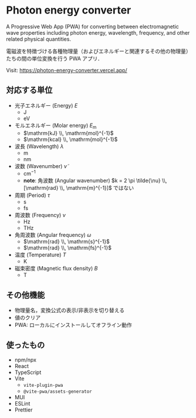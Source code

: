 # Photon energy converter

A Progressive Web App (PWA) for converting between electromagnetic wave properties including photon energy, wavelength, frequency, and other related physical quantities.

電磁波を特徴づける各種物理量（およびエネルギーと関連するその他の物理量）たちの間の単位変換を行う PWA アプリ．

Visit: https://photon-energy-converter.vercel.app/

## 対応する単位

- 光子エネルギー (Energy) $E$
  - $\mathrm{J}$
  - $\mathrm{eV}$
- モルエネルギー (Molar energy) $E_\text{m}$
  - $\mathrm{kJ} \\, \mathrm{mol}^{-1}$
  - $\mathrm{kcal} \\, \mathrm{mol}^{-1}$
- 波長 (Wavelength) $\lambda$
  - $\mathrm{m}$
  - $\mathrm{nm}$
- 波数 (Wavenumber) $\tilde{\nu}$
  - $\mathrm{cm}^{-1}$
  - **note**: 角波数 (Angular wavenumber) $k = 2 \pi \tilde{\nu} \\, [\mathrm{rad} \\, \mathrm{m}^{-1}]$ ではない
- 周期 (Period) $\tau$
  - $\mathrm{s}$
  - $\mathrm{fs}$
- 周波数 (Frequency) $\nu$
  - $\mathrm{Hz}$
  - $\mathrm{THz}$
- 角周波数 (Angular frequency) $\omega$
  - $\mathrm{rad} \\, \mathrm{s}^{-1}$
  - $\mathrm{rad} \\, \mathrm{fs}^{-1}$
- 温度 (Temperature) $T$
  - $\mathrm{K}$
- 磁束密度 (Magnetic flux density) $B$
  - $\mathrm{T}$

## その他機能

- 物理量名，変換公式の表示/非表示を切り替える
- 値のクリア
- PWA: ローカルにインストールしてオフライン動作

## 使ったもの

- npm/npx
- React
- TypeScript
- Vite
  - `vite-plugin-pwa`
  - `@vite-pwa/assets-generator`
- MUI
- ESLint
- Prettier
